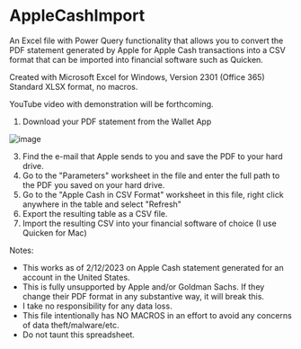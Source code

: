 # AppleCashImport
An Excel file with Power Query functionality that allows you to convert the PDF statement generated by Apple for Apple Cash transactions into a CSV format that can be imported into financial software such as Quicken.

Created with Microsoft Excel for Windows, Version 2301 (Office 365)
Standard XLSX format, no macros.

YouTube video with demonstration will be forthcoming.

1) Download your PDF statement from the Wallet App

![image](https://user-images.githubusercontent.com/23384422/218314039-ba512ac6-ae8f-41b9-aa9f-9665765dde02.png)

3) Find the e-mail that Apple sends to you and save the PDF to your hard drive.
4) Go to the "Parameters" worksheet in the file and enter the full path to the PDF you saved on your hard drive.
5) Go to the "Apple Cash in CSV Format" worksheet in this file, right click anywhere in the table and select "Refresh"
6) Export the resulting table as a CSV file.
7) Import the resulting CSV into your financial software of choice (I use Quicken for Mac)

Notes:
* This works as of 2/12/2023 on Apple Cash statement generated for an account in the United States.
* This is fully unsupported by Apple and/or Goldman Sachs.  If they change their PDF format in any substantive way, it will break this.
* I take no responsibility for any data loss.
* This file intentionally has NO MACROS in an effort to avoid any concerns of data theft/malware/etc.
* Do not taunt this spreadsheet.


